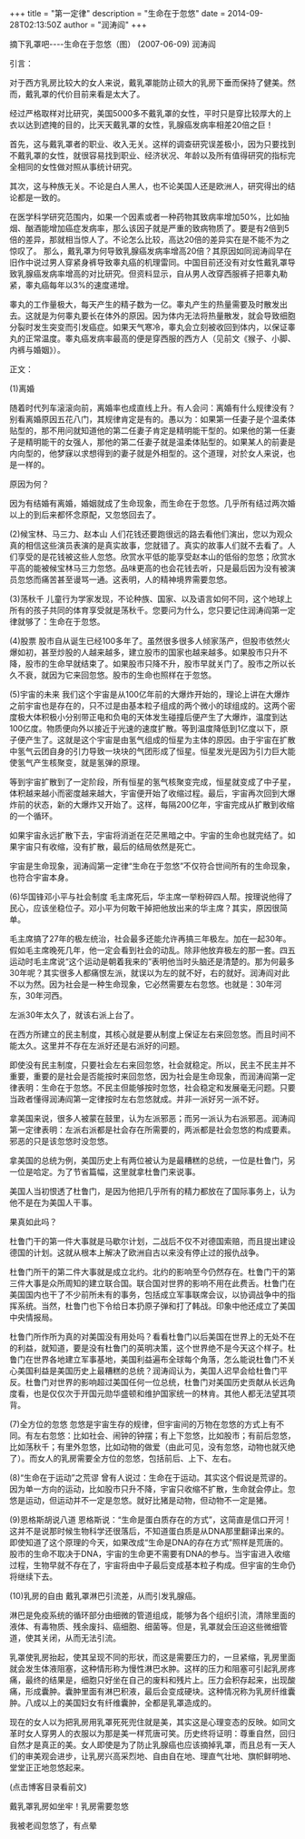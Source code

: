 +++
title = "第一定律"
description = "生命在于忽悠"
date = 2014-09-28T02:13:50Z
author = "润涛阎"
+++


摘下乳罩吧----生命在于忽悠（图） (2007-06-09) 
润涛阎 


引言： 

对于西方乳房比较大的女人来说，戴乳罩能防止硕大的乳房下垂而保持了健美。然而，戴乳罩的代价目前来看是太大了。 

经过严格取样对比研究，美国5000多不戴乳罩的女性，平时只是穿比较厚大的上衣以达到遮掩的目的，比天天戴乳罩的女性，乳腺癌发病率相差20倍之巨！ 

首先，这与戴乳罩者的职业、收入无关。这样的调查研究误差极小，因为只要找到不戴乳罩的女性，就很容易找到职业、经济状况、年龄以及所有值得研究的指标完全相同的女性做对照从事统计研究。 

其次，这与种族无关。不论是白人黑人，也不论美国人还是欧洲人，研究得出的结论都是一致的。 

在医学科学研究范围内，如果一个因素或者一种药物其致病率增加50%，比如抽烟、酗酒能增加癌症发病率，那么该因子就是严重的致病物质了。要是有2倍到5倍的差异，那就相当惊人了。不论怎么比较，高达20倍的差异实在是不能不为之惊叹了。 
那么，戴乳罩为何导致乳腺癌发病率增高20倍？其原因如同润涛阎早在旧作中说过男人穿紧身裤导致睾丸癌的机理雷同。中国目前还没有对女性戴乳罩导致乳腺癌发病率增高的对比研究。但资料显示，自从男人改穿西服裤子把睾丸勒紧，睾丸癌每年以3%的速度递增。 

睾丸的工作量极大，每天产生的精子数为一亿。睾丸产生的热量需要及时散发出去。这就是为何睾丸要长在体外的原因。因为体内无法将热量散发，就会导致细胞分裂时发生突变而引发癌症。如果天气寒冷，睾丸会立刻被收回到体内，以保证睾丸的正常温度。睾丸癌发病率最高的便是穿西服的西方人（见前文《猴子、小脚、内裤与婚姻》）。



正文： 

(1)离婚 

随着时代列车滚滚向前，离婚率也成直线上升。有人会问：离婚有什么规律没有？ 
别看离婚原因五花八门，其规律肯定是有的。愚以为：如果第一任妻子是个温柔体贴型的，那不用问就知道他的第二任妻子肯定是精明能干型的。如果他的第一任妻子是精明能干的女强人，那他的第二任妻子就是温柔体贴型的。如果某人的前妻是内向型的，他梦寐以求想得到的妻子就是外相型的。这个道理，对於女人来说，也是一样的。 

原因为何？ 

因为有结婚有离婚，婚姻就成了生命现象，而生命在于忽悠。几乎所有结过两次婚以上的到后来都怀念原配，又忽悠回去了。 


(2)候宝林、马三力、赵本山 
人们花钱还要跑很远的路去看他们演出，您以为观众真的相信这些演员表演的是真实故事，您就错了。真实的故事人们就不去看了。人们享受的是花钱被这些人忽悠。欣赏水平低的能享受赵本山的低俗的忽悠；欣赏水平高的能被候宝林马三力忽悠。品味更高的也会花钱去听，只是最后因为没有被演员忽悠而痛苦甚至谩骂一通。这表明，人的精神境界需要忽悠。 

(3)荡秋千 
儿童行为学家发现，不论种族、国家、以及语言如何不同，这个地球上所有的孩子共同的体育享受就是荡秋千。您要问为什么，您只要记住润涛阎第一定律就够了：生命在于忽悠。 

(4)股票 
股市自从诞生已经100多年了。虽然很多很多人倾家荡产，但股市依然火爆如初，甚至炒股的人越来越多，建立股市的国家也越来越多。如果股市只升不降，股市的生命早就结束了。如果股市只降不升，股市早就关门了。股市之所以长久不衰，就因为它来回忽悠。股市的生命也照样在于忽悠。 

(5)宇宙的未来 
我们这个宇宙是从100亿年前的大爆炸开始的，理论上讲在大爆炸之前宇宙也是存在的，只不过是由基本粒子组成的两个微小的球组成的。这两个密度极大体积极小分别带正电和负电的天体发生碰撞后便产生了大爆炸，温度到达100亿度。物质便向外以接近于光速的速度扩散。等到温度降低到1亿度以下，原子便产生了。这就是这个宇宙是由氢气组成的恒星为主体的原因。由于宇宙在扩散中氢气云团自身的引力导致一块块的气团形成了恒星。恒星发光是因为引力巨大能使氢气产生核聚变，就是氢弹的原理。 

等到宇宙扩散到了一定阶段，所有恒星的氢气核聚变完成，恒星就变成了中子星，体积越来越小而密度越来越大，宇宙便开始了收缩过程。最后，宇宙再次回到大爆炸前的状态，新的大爆炸又开始了。这样，每隔200亿年，宇宙完成从扩散到收缩的一个循环。 

如果宇宙永远扩散下去，宇宙将消逝在茫茫黑暗之中。宇宙的生命也就完结了。如果宇宙只有收缩，没有扩散，最后的结局依然是死亡。 

宇宙是生命现象，润涛阎第一定律“生命在于忽悠”不仅符合世间所有的生命现象，也符合宇宙本身。 

(6)华国锋邓小平与社会制度 
毛主席死后，华主席一举粉碎四人帮。按理说他得了民心，应该坐稳位子。邓小平为何敢干掉把他放出来的华主席？其实，原因很简单。 

毛主席搞了27年的极左统治，社会最多还能允许再搞三年极左。加在一起30年。假如毛主席晚死几年，他一定会看到社会的动乱。除非他放弃极左的那一套。四五运动时毛主席说“这个运动是朝着我来的”表明他当时头脑还是清楚的。那为何最多30年呢？其实很多人都痛恨左派，就误以为左的就不好，右的就好。润涛阎对此不以为然。因为社会是一种生命现象，它必然需要左右忽悠。也就是：30年河东，30年河西。 

左派30年太久了，就该右派上台了。
 
在西方所建立的民主制度，其核心就是要从制度上保证左右来回忽悠。而且时间不能太久。这里并不存在左派好还是右派好的问题。 

即使没有民主制度，只要社会左右来回忽悠，社会就稳定。所以，民主不民主并不重要，重要的是社会是否能按时来回忽悠，因为社会是生命现象，而润涛阎第一定律表明：生命在于忽悠。不民主但能够按时忽悠，社会稳定和发展毫无问题。只要当政者懂得润涛阎第一定律按时左右忽悠就成。并非一派好另一派不好。

拿美国来说，很多人被蒙在鼓里，认为左派邪恶；而另一派认为右派邪恶。润涛阎第一定律表明：左派右派都是社会存在所需要的，两派都是社会忽悠的构成要素。邪恶的只是该忽悠时没忽悠。 

拿美国的总统为例，美国历史上有两位被认为是最糟糕的总统，一位是杜鲁门，另一位是哈定。为了节省篇幅，这里就拿杜鲁门来说事。 

美国人当初恨透了杜鲁门，是因为他把几乎所有的精力都放在了国际事务上，认为他不是在为美国人干事。 

果真如此吗？ 

杜鲁门干的第一件大事就是马歇尔计划，二战后不仅不对德国索赔，而且提出建设德国的计划。这就从根本上解决了欧洲自古以来没有停止过的报仇战争。 

杜鲁门所干的第二件大事就是成立北约。北约的影响至今仍然存在。杜鲁门干的第三件大事是众所周知的建立联合国。联合国对世界的影响不用在此费舌。杜鲁门在美国国内也干了不少前所未有的事务，包括成立军事联席会议，以协调战争中的指挥系统。当然，杜鲁门也下令给日本扔原子弹和打了韩战。印象中他还成立了美国中央情报局。 

杜鲁门所作所为真的对美国没有用处吗？看看杜鲁门以后美国在世界上的无处不在的利益，就知道，要是没有杜鲁门的英明决策，这个世界绝不是今天这个样子。杜鲁门在世界各地建立军事基地，美国利益遍布全球每个角落，怎么能说杜鲁门不关心美国利益是美国历史上最糟糕的总统？润涛阎认为，美国人迟早会给杜鲁门平反。杜鲁门对世界的影响超过美国任何一位总统，杜鲁门对美国历史贡献从长远角度看，也是仅仅次于开国元勋华盛顿和维护国家统一的林肯。其他人都无法望其项背。

(7)全方位的忽悠 
忽悠是宇宙生存的规律，但宇宙间的万物在忽悠的方式上有不同。有左右忽悠：比如社会、闹钟的钟摆；有上下忽悠，比如股市；有前后忽悠，比如荡秋千；有里外忽悠，比如动物的做爱（由此可见，没有忽悠，动物也就灭绝了）。而女人的乳房需要全方位的忽悠，包括前后、上下、左右。

(8)“生命在于运动”之荒谬 
曾有人说过：生命在于运动。其实这个假说是荒谬的。因为单一方向的运动，比如股市只升不降，宇宙只收缩不扩散，生命就会停止。忽悠是运动，但运动并不一定是忽悠。就好比猪是动物，但动物不一定是猪。 

(9)恩格斯胡说八道 
恩格斯说：“生命是蛋白质存在的方式”，这简直是信口开河！这并不是说那时候生物科学还很落后，不知道蛋白质是从DNA那里翻译出来的。即使知道了这个原理的今天，如果改成“生命是DNA的存在方式”照样是荒唐的。股市的生命不取决于DNA，宇宙的生命更不需要有DNA的参与。当宇宙进入收缩过程，生物早就不存在了，宇宙将由中子最后变成基本粒子构成。但宇宙的生命仍将继续下去。 

(10)乳房的自由
戴乳罩淋巴引流差，从而引发乳腺癌。 

淋巴是免疫系统的循环部分由细微的管道组成，能够为各个组织引流，清除里面的液体、有毒物质、残余废抖、癌细胞、细菌等。但是，乳罩就会压迫这些微细管道，使其关闭，从而无法引流。

乳罩使乳房抬起，使其呈现不同的形状，而这是需要压力的，一旦紧缩，乳房里面就会发生体液阻塞，这种情形称为慢性淋巴水肿。这样的压力和阻塞可引起乳房疼痛，最终的结果是，细胞只好坐在自己的废料和残片上。压力会积存起来，出现酸痛，形成囊肿。囊肿里面有淋巴积液，最后会变成硬块。这种情况称为乳房纤维囊肿。八成以上的美国妇女有纤维囊肿，全都是乳罩造成的。

现在的女人以为把乳房用乳罩死死兜住就是美，其实这是心理变态的反映。如同文革时女人穿男人的衣服以为那是美一样荒唐可笑。历史终将证明：尊重自然，回归自然才是真正的美。女人即使是为了防止乳腺癌也应该摘掉乳罩，而且总有一天人们的审美观会进步，让乳房兴高采烈地、自由自在地、理直气壮地、旗帜鲜明地、堂堂正正地忽悠起来。 

(点击博客目录看前文)



戴乳罩乳房如坐牢！乳房需要忽悠


 我被老阎忽悠了，有点晕
